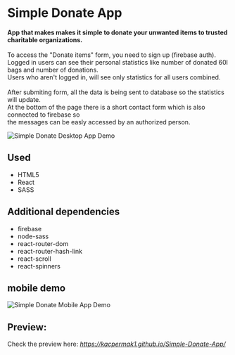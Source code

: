 # Simple Donate App

<b>App that makes makes it simple to donate your unwanted items to trusted charitable organizations.</b><br/><br/>
To access the "Donate items" form, you need to sign up (firebase auth).<br/> 
Logged in users can see their personal statistics like number of donated 60l bags and number of donations.<br/> 
Users who aren't logged in, will see only statistics for all users combined. <br/><br/>
After submiting form, all the data is being sent to database so the statistics will update.<br/>
At the bottom of the page there is a short contact form which is also connected to firebase so <br/>
the messages can be easly accessed by an authorized person.

![Simple Donate Desktop App Demo](demo/app-demo.gif)

## Used

- HTML5
- React
- SASS

## Additional dependencies

- firebase
- node-sass
- react-router-dom
- react-router-hash-link
- react-scroll
- react-spinners

## mobile demo

![Simple Donate Mobile App Demo](demo/mobile-app.gif)

## Preview:

Check the preview here: *https://kacpermak1.github.io/Simple-Donate-App/*

